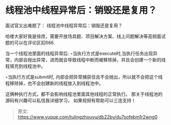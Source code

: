 # 线程池中线程异常后：销毁还是复用？

面试官又出难题了：
线程池中线程异常后：销毁还是复用？

哈喽大家好我是徐庶，需要开放场具题、项目解决方案、线上问题解决等高频面试题的可以在评论区扣666.

当一个线程池里面的线程异常后:
◦当执行方式是execute时,当执行任务出现异常，内部会抛出异常，进而就会导致线程中断而被移除掉，并且会创建一个新的线程填充到线程池中。

◦当执行方式是submit时, 内部会把异常捕获住且不会抛出，所以就不会把这个线程移除掉，也不会创建新的线程放入到线程池中。 

这俩种执行方式，都不会影响线程池里面其他线程的正常执行。   那关于线程池的源码有兴趣可以私信我详细学习，  如果视频有帮助可以三连支持！
 
 


> 原文: <https://www.yuque.com/tulingzhouyu/db22bv/du7sofebm1r2wng0>